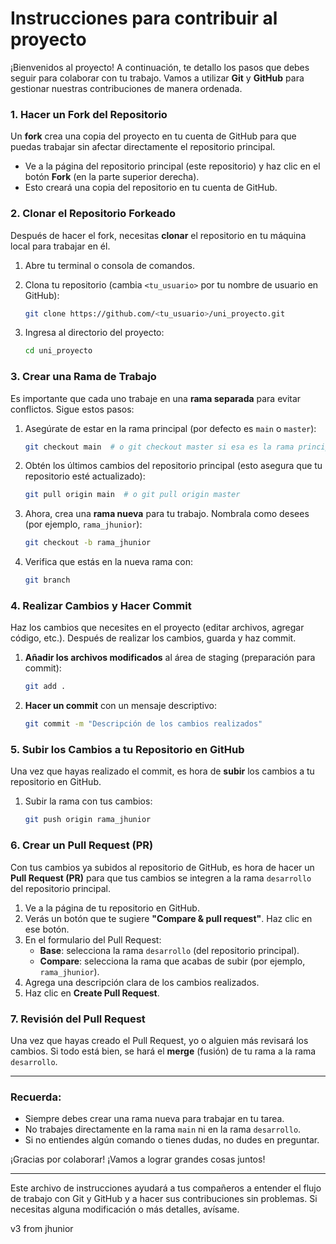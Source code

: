 # Instrucciones para contribuir al proyecto

¡Bienvenidos al proyecto! A continuación, te detallo los pasos que debes seguir para colaborar con tu trabajo. Vamos a utilizar **Git** y **GitHub** para gestionar nuestras contribuciones de manera ordenada.

### **1. Hacer un Fork del Repositorio**

Un **fork** crea una copia del proyecto en tu cuenta de GitHub para que puedas trabajar sin afectar directamente el repositorio principal.

- Ve a la página del repositorio principal (este repositorio) y haz clic en el botón **Fork** (en la parte superior derecha).
- Esto creará una copia del repositorio en tu cuenta de GitHub.

### **2. Clonar el Repositorio Forkeado**

Después de hacer el fork, necesitas **clonar** el repositorio en tu máquina local para trabajar en él.

1. Abre tu terminal o consola de comandos.
2. Clona tu repositorio (cambia `<tu_usuario>` por tu nombre de usuario en GitHub):

   ```bash
   git clone https://github.com/<tu_usuario>/uni_proyecto.git
   ```

3. Ingresa al directorio del proyecto:

   ```bash
   cd uni_proyecto
   ```

### **3. Crear una Rama de Trabajo**

Es importante que cada uno trabaje en una **rama separada** para evitar conflictos. Sigue estos pasos:

1. Asegúrate de estar en la rama principal (por defecto es `main` o `master`):

   ```bash
   git checkout main  # o git checkout master si esa es la rama principal
   ```

2. Obtén los últimos cambios del repositorio principal (esto asegura que tu repositorio esté actualizado):

   ```bash
   git pull origin main  # o git pull origin master
   ```

3. Ahora, crea una **rama nueva** para tu trabajo. Nombrala como desees (por ejemplo, `rama_jhunior`):

   ```bash
   git checkout -b rama_jhunior
   ```

4. Verifica que estás en la nueva rama con:

   ```bash
   git branch
   ```

### **4. Realizar Cambios y Hacer Commit**

Haz los cambios que necesites en el proyecto (editar archivos, agregar código, etc.). Después de realizar los cambios, guarda y haz commit.

1. **Añadir los archivos modificados** al área de staging (preparación para commit):

   ```bash
   git add .
   ```

2. **Hacer un commit** con un mensaje descriptivo:

   ```bash
   git commit -m "Descripción de los cambios realizados"
   ```

### **5. Subir los Cambios a tu Repositorio en GitHub**

Una vez que hayas realizado el commit, es hora de **subir** los cambios a tu repositorio en GitHub.

1. Subir la rama con tus cambios:

   ```bash
   git push origin rama_jhunior
   ```

### **6. Crear un Pull Request (PR)**

Con tus cambios ya subidos al repositorio de GitHub, es hora de hacer un **Pull Request (PR)** para que tus cambios se integren a la rama `desarrollo` del repositorio principal.

1. Ve a la página de tu repositorio en GitHub.
2. Verás un botón que te sugiere **"Compare & pull request"**. Haz clic en ese botón.
3. En el formulario del Pull Request:
   - **Base**: selecciona la rama `desarrollo` (del repositorio principal).
   - **Compare**: selecciona la rama que acabas de subir (por ejemplo, `rama_jhunior`).
4. Agrega una descripción clara de los cambios realizados.
5. Haz clic en **Create Pull Request**.

### **7. Revisión del Pull Request**

Una vez que hayas creado el Pull Request, yo o alguien más revisará los cambios. Si todo está bien, se hará el **merge** (fusión) de tu rama a la rama `desarrollo`.

---

### **Recuerda:**

- Siempre debes crear una rama nueva para trabajar en tu tarea.
- No trabajes directamente en la rama `main` ni en la rama `desarrollo`.
- Si no entiendes algún comando o tienes dudas, no dudes en preguntar.

¡Gracias por colaborar! ¡Vamos a lograr grandes cosas juntos!

---

Este archivo de instrucciones ayudará a tus compañeros a entender el flujo de trabajo con Git y GitHub y a hacer sus contribuciones sin problemas. Si necesitas alguna modificación o más detalles, avísame.

v3 from jhunior
